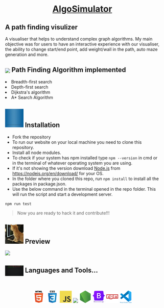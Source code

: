 <h1 align="center"><a target="_blank" href="https://algosimulator.onrender.com/">AlgoSimulator</a></h1>

## A path finding visulizer

A visualiser that helps to understand complex graph algorithms.
My main objective was for users to have an interactive experience with our visualiser, the ability to change start/end point, add weight/wall in the path, auto maze generation and more.

<summary><h2><img src="https://raw.githubusercontent.com/ShivamJNU/AlgoSimulator/main/public/images/mapGIF.gif"  align="center" width="60" /> Path Finding Algorithm implemented</h2></summary>
<li>Breadth-first search</li>
<li>Depth-first search</li>
<li>Dijkstra's algorithm</li>
<li>A* Search Algorithm</li>

## <img width="60" src="https://raw.githubusercontent.com/ShivamJNU/AlgoSimulator/main/public/images/installGIF.gif"> Installation

- Fork the repository
- To run our website on your local machine you need to clone this repository.
- Install all node modules.
- To check if your system has npm installed type `npm --version` in cmd or in the terminal of whatever operating system you are using.
- If it's not showing the version download [Node.js](https://nodejs.org/en/download/) from https://nodejs.org/en/download/ for your OS.
- In the folder where you cloned this repo, run `npm install` to install all the packages in package.json.
- Use the below command in the terminal opened in the repo folder. This will run the script and start a development server.

```
npm run test
```

> Now you are ready to hack it and contribute!!!

## <img width="60" src="https://raw.githubusercontent.com/ShivamJNU/AlgoSimulator/main/public/images/preview_title_GIF.gif"> Preview

<img src = "./public/images/preview.gif"/>

<summary><h2><img src="https://raw.githubusercontent.com/ShivamJNU/AlgoSimulator/main/public/images/toolsGIF.gif" align="center" width="60" /> Languages and Tools...</h2></summary>
<br>
<p align="center">
<img height="40" src="https://raw.githubusercontent.com/devicons/devicon/master/icons/html5/html5-original-wordmark.svg" alt="html">
<img height="40" src="https://raw.githubusercontent.com/github/explore/80688e429a7d4ef2fca1e82350fe8e3517d3494d/topics/css/css.png">
<img height="40" src="https://raw.githubusercontent.com/devicons/devicon/master/icons/javascript/javascript-original.svg"> 
<img height="40" src="https://github.githubassets.com/images/modules/logos_page/GitHub-Mark.png">
<img height="40" src="https://raw.githubusercontent.com/devicons/devicon/1119b9f84c0290e0f0b38982099a2bd027a48bf1/icons/nodejs/nodejs-original.svg"> 
<img height="40" src="https://raw.githubusercontent.com/devicons/devicon/1119b9f84c0290e0f0b38982099a2bd027a48bf1/icons/bootstrap/bootstrap-original-wordmark.svg"> 
<img height="40" src="https://raw.githubusercontent.com/devicons/devicon/1119b9f84c0290e0f0b38982099a2bd027a48bf1/icons/npm/npm-original-wordmark.svg"> 
<img height="40" src="https://raw.githubusercontent.com/devicons/devicon/1119b9f84c0290e0f0b38982099a2bd027a48bf1/icons/vscode/vscode-original-wordmark.svg">
</p>

